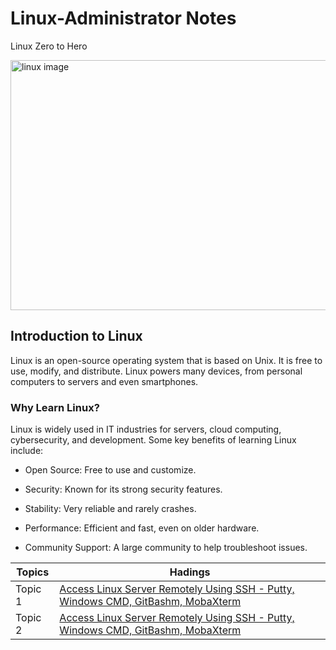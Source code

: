 # Linux-Administrator Notes
Linux Zero to Hero

<div>
  <img src="https://github.com/user-attachments/assets/e3c00888-844c-47a6-8184-f97dadc19a3a" alt="linux image" height=400 width=800>
</div>

## Introduction to Linux

Linux is an open-source operating system that is based on Unix. It is free to use, modify, and distribute. Linux powers many devices, from personal computers to servers and even smartphones.

### Why Learn Linux?

Linux is widely used in IT industries for servers, cloud computing, cybersecurity, and development. Some key benefits of learning Linux include:

+ Open Source: Free to use and customize.

+ Security: Known for its strong security features.

+ Stability: Very reliable and rarely crashes.

+ Performance: Efficient and fast, even on older hardware.

+ Community Support: A large community to help troubleshoot issues.


| Topics | Hadings |
|----------|----------|
| Topic 1    | [Access Linux Server Remotely Using SSH - Putty, Windows CMD, GitBashm, MobaXterm](https://github.com/CipherXAbhi/Linux-Tutorial/blob/fb926599796b0c6e7e8242ffc8d8590da9aea653/Access%20Linux%20Server%20Remotely%20Using%20SSH%20-%20Putty%20%7C%20Windows%20CMD%20%7C%20GitBash%20%7C%20MobaXterm/Access%20Linux%20Server.md)   |
| Topic 2    | [Access Linux Server Remotely Using SSH - Putty, Windows CMD, GitBashm, MobaXterm](https://github.com/CipherXAbhi/Linux-Tutorial/blob/fb926599796b0c6e7e8242ffc8d8590da9aea653/Access%20Linux%20Server%20Remotely%20Using%20SSH%20-%20Putty%20%7C%20Windows%20CMD%20%7C%20GitBash%20%7C%20MobaXterm/Access%20Linux%20Server.md)   |

